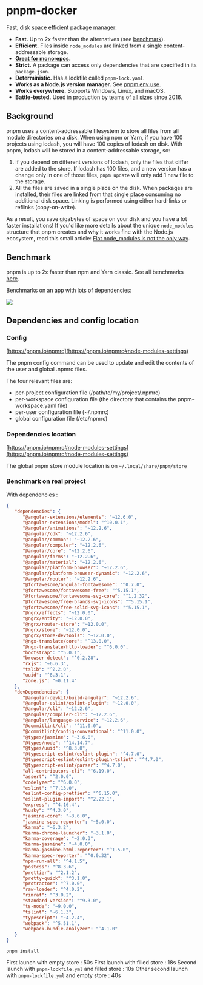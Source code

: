 # pnpm-docker

Fast, disk space efficient package manager:

* **Fast.** Up to 2x faster than the alternatives (see [benchmark](#benchmark)).
* **Efficient.** Files inside `node_modules` are linked from a single content-addressable storage.
* **[Great for monorepos](https://pnpm.io/workspaces).**
* **Strict.** A package can access only dependencies that are specified in its `package.json`.
* **Deterministic.** Has a lockfile called `pnpm-lock.yaml`.
* **Works as a Node.js version manager.** See [pnpm env use](https://pnpm.io/cli/env).
* **Works everywhere.** Supports Windows, Linux, and macOS.
* **Battle-tested.** Used in production by teams of [all sizes](https://pnpm.io/users) since 2016.

## Background

pnpm uses a content-addressable filesystem to store all files from all module directories on a disk.
When using npm or Yarn, if you have 100 projects using lodash, you will have 100 copies of lodash on disk.
With pnpm, lodash will be stored in a content-addressable storage, so:

1. If you depend on different versions of lodash, only the files that differ are added to the store.
   If lodash has 100 files, and a new version has a change only in one of those files,
   `pnpm update` will only add 1 new file to the storage.
1. All the files are saved in a single place on the disk. When packages are installed, their files are linked
   from that single place consuming no additional disk space. Linking is performed using either hard-links or reflinks (copy-on-write).

As a result, you save gigabytes of space on your disk and you have a lot faster installations!
If you'd like more details about the unique `node_modules` structure that pnpm creates and
why it works fine with the Node.js ecosystem, read this small article: [Flat node_modules is not the only way](https://pnpm.io/blog/2020/05/27/flat-node-modules-is-not-the-only-way).

## Benchmark

pnpm is up to 2x faster than npm and Yarn classic. See all benchmarks [here](https://r.pnpm.io/benchmarks).

Benchmarks on an app with lots of dependencies:

![](https://pnpm.io/img/benchmarks/alotta-files.svg)

## Dependencies and config location

### Config 

[https://pnpm.io/npmrc](https://pnpm.io/npmrc#node-modules-settings)

The pnpm config command can be used to update and edit the contents of the user and global .npmrc files.

The four relevant files are:

- per-project configuration file (/path/to/my/project/.npmrc)
- per-workspace configuration file (the directory that contains the pnpm-workspace.yaml file)
- per-user configuration file (~/.npmrc)
- global configuration file (/etc/npmrc)

### Dependencies location 

[https://pnpm.io/npmrc#node-modules-settings](https://pnpm.io/npmrc#node-modules-settings)

The global pnpm store module location is on `~/.local/share/pnpm/store`

### Benchmark on real project

With dependencies :

```json
{
   "dependencies": {
      "@angular-extensions/elements": "~12.6.0",
      "@angular-extensions/model": "^10.0.1",
      "@angular/animations": "~12.2.6",
      "@angular/cdk": "~12.2.6",
      "@angular/common": "~12.2.6",
      "@angular/compiler": "~12.2.6",
      "@angular/core": "~12.2.6",
      "@angular/forms": "~12.2.6",
      "@angular/material": "~12.2.6",
      "@angular/platform-browser": "~12.2.6",
      "@angular/platform-browser-dynamic": "~12.2.6",
      "@angular/router": "~12.2.6",
      "@fortawesome/angular-fontawesome": "^0.7.0",
      "@fortawesome/fontawesome-free": "^5.15.1",
      "@fortawesome/fontawesome-svg-core": "^1.2.32",
      "@fortawesome/free-brands-svg-icons": "^5.15.1",
      "@fortawesome/free-solid-svg-icons": "^5.15.1",
      "@ngrx/effects": "~12.0.0",
      "@ngrx/entity": "~12.0.0",
      "@ngrx/router-store": "~12.0.0",
      "@ngrx/store": "~12.0.0",
      "@ngrx/store-devtools": "~12.0.0",
      "@ngx-translate/core": "^13.0.0",
      "@ngx-translate/http-loader": "^6.0.0",
      "bootstrap": "^5.0.1",
      "browser-detect": "^0.2.28",
      "rxjs": "~6.6.3",
      "tslib": "^2.2.0",
      "uuid": "^8.3.1",
      "zone.js": "~0.11.4"
   },
   "devDependencies": {
      "@angular-devkit/build-angular": "~12.2.6",
      "@angular-eslint/eslint-plugin": "~12.0.0",
      "@angular/cli": "~12.2.6",
      "@angular/compiler-cli": "~12.2.6",
      "@angular/language-service": "~12.2.6",
      "@commitlint/cli": "^11.0.0",
      "@commitlint/config-conventional": "^11.0.0",
      "@types/jasmine": "~3.6.0",
      "@types/node": "^14.14.7",
      "@types/uuid": "^8.3.0",
      "@typescript-eslint/eslint-plugin": "^4.7.0",
      "@typescript-eslint/eslint-plugin-tslint": "^4.7.0",
      "@typescript-eslint/parser": "^4.7.0",
      "all-contributors-cli": "^6.19.0",
      "assert": "^2.0.0",
      "codelyzer": "^6.0.0",
      "eslint": "^7.13.0",
      "eslint-config-prettier": "^6.15.0",
      "eslint-plugin-import": "^2.22.1",
      "express": "^4.16.4",
      "husky": "^4.3.0",
      "jasmine-core": "~3.6.0",
      "jasmine-spec-reporter": "~5.0.0",
      "karma": "~6.3.2",
      "karma-chrome-launcher": "~3.1.0",
      "karma-coverage": "~2.0.3",
      "karma-jasmine": "~4.0.0",
      "karma-jasmine-html-reporter": "^1.5.0",
      "karma-spec-reporter": "^0.0.32",
      "npm-run-all": "^4.1.5",
      "postcss": "^8.3.6",
      "prettier": "^2.1.2",
      "pretty-quick": "^3.1.0",
      "protractor": "^7.0.0",
      "raw-loader": "^4.0.2",
      "rimraf": "^3.0.2",
      "standard-version": "^9.3.0",
      "ts-node": "~9.0.0",
      "tslint": "~6.1.3",
      "typescript": "~4.2.4",
      "webpack": "^5.51.1",
      "webpack-bundle-analyzer": "^4.1.0"
   }
}
```

`pnpm install`

First launch with empty store : 50s
First launch with filled store : 18s
Second launch with `pnpm-lockfile.yml` and filled store : 10s
Other second launch with `pnpm-lockfile.yml` and empty store : 40s
